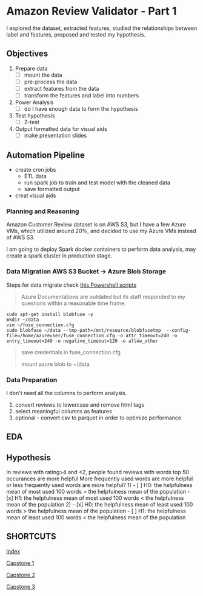 # Amazon Review Validator - Part 1
I explored the dataset, extracted features, studied the relationships between label and features, proposed and tested my hypothesis.

## Objectives
1. Prepare data
    - [ ] mount the data
    - [ ] pre-process the data
    - [ ] extract features from the data
    - [ ] transform the features and label into numbers
2. Power Analysis
    - [ ] do I have enough data to form the hypothesis
2. Test hypothesis
    - [ ] Z-test
3. Output formatted data for visual aids
    - [ ] make presentation slides

## Automation Pipeline
- create cron jobs
    - ETL data
    - run spark job to train and test model with the cleaned data
    - save formatted output
- creat visual aids

### Planning and Reasoning
Amazon Customer Review dataset is on AWS S3, but I have a few Azure VMs, which utilized around 20%, and decided to use my Azure VMs instead of AWS S3.

I am going to deploy Spark docker containers to perform data analysis, may create a spark cluster in production stage.

### Data Migration AWS S3 Bucket -> Azure Blob Storage
Steps for data migrate check [this Powershell scripts]()
>Azure Documentations are outdated but its staff responded to my questions within a reasonable time frame.

```
sudo apt-get install blobfuse -y
mkdir ~/data
vim ~/fuse_connection.cfg
sudo blobfuse ~/data --tmp-path=/mnt/resource/blobfusetmp  --config-file=/home/azureuser/fuse_connection.cfg -o attr_timeout=240 -o entry_timeout=240 -o negative_timeout=120 -o allow_other
```
>save credentials in fuse_connection.cfg
>
>mount azure blob to ~/data
### Data Preparation
I don't need all the columns to perform analysis.
1. convert reviews to lowercase and remove html tags
2. select meaningful columns as features
3. optional - convert csv to parquet in order to optimize performance

## EDA
## Hypothesis
 In reviews with rating>4 and <2, people found reviews with words top 50 occurances are more helpful
 More frequently used words are more helpful or less frequently used words are more helpful?
 1)
     - [ ] H0: the helpfulness mean of most used 100 words > the helpfulness mean of the population
     - [x] H1: the helpfulness mean of most used 100 words < the helpfulness mean of the population
 2) 
    - [x] H0: the helpfulness mean of least used 100 words > the helpfulness mean of the population
    - [ ] H1: the helpfulness mean of least used 100 words < the helpfulness mean of the population

## SHORTCUTS
[Index](https://github.com/0xd5dc/amazon-review-validator/)

[Capstone 1](https://github.com/0xd5dc/amazon-review-validator/blob/master/Capstone%201/README.md)

[Capstone 2](https://github.com/0xd5dc/amazon-review-validator/blob/master/Capstone%202/README.md)

[Capstone 3](https://github.com/0xd5dc/amazon-review-validator/blob/master/Capstone%203/README.md)